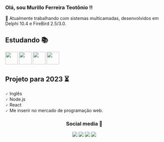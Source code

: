 ### Olá, sou Murillo Ferreira Teotônio !!
<p align="left">
  👋 Atualmente trabalhando com sistemas multicamadas, desenvolvidos em Delphi 10.4 e FireBird 2.5/3.0.
</p>

## Estudando 📚

 <img src="https://img.shields.io/badge/C%23-47114a?style=flat&logo=CSharp" style="height:40px;" /> <!--c# -->
 <img src="https://img.shields.io/badge/React-489DB5?style=flat&logo=React" style="height:40px;" /> <!--react -->
 <img src="https://img.shields.io/badge/Node.js-78D162?style=flat&logo=Node.js" style="height:40px;" /> <!-- nodejs -->
 <img src="https://img.shields.io/badge/TypeScript-122942?style=flat&logo=typescript" style="height:40px;" /> <!-- TypeScript -->
   
## Projeto para 2023 ⏳
  
<p align="left">
  🗸 Inglês <br/> 
  🗸 Node.js <br/>
  🗸 React <br/>
  🗸 Me inserir no mercado de programação web.
</p>

<div align="center"> 
 <h3 align="center">  
  Social media 👤
 </h3> 
  
<a href="https://www.instagram.com/murillo.ferreira1/" target="_blank"><img src="https://img.shields.io/badge/-Instagram-%23E4405F?style=for-the-badge&logo=instagram&logoColor=white" target="_blank"></a>
  <a href="https://www.facebook.com/murilo.ferreira.102/" target="_blank"><img src="https://img.shields.io/badge/Facebook-1877F2?style=for-the-badge&logo=facebook&logoColor=white" target="_blank"></a>
  <a href = "mailto:murilloocz@gmail.com"><img src="https://img.shields.io/badge/-Email-%23333?style=for-the-badge&logo=gmail&logoColor=white" target="_blank"></a>
  <a href="https://www.linkedin.com/in/murillo-ferreira-teotonio/" target="_blank"><img src="https://img.shields.io/badge/-LinkedIn-%230077B5?style=for-the-badge&logo=linkedin&logoColor=white" target="_blank"></a>
  
<div align="center">

